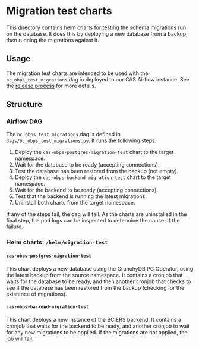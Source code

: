 # Migration test charts

This directory contains helm charts for testing the schema migrations run on the database. It does this by deploying a new database from a backup, then running the migrations against it.

## Usage

The migration test charts are intended to be used with the `bc_obps_test_migrations` dag in deployed to our CAS Airflow instance. See the [release process](../release.md) for more details.

## Structure

### Airflow DAG

The `bc_obps_test_migrations` dag is defined in `dags/bc_obps_test_migrations.py`. It runs the following steps:

1. Deploy the `cas-obps-postgres-migration-test` chart to the target namespace.
1. Wait for the database to be ready (accepting connections).
1. Test the database has been restored from the backup (not empty).
1. Deploy the `cas-obps-backend-migration-test` chart to the target namespace.
1. Wait for the backend to be ready (accepting connections).
1. Test that the backend is running the latest migrations.
1. Uninstall both charts from the target namespace.

If any of the steps fail, the dag will fail. As the charts are uninstalled in the final step, the pod logs can be inspected to determine the cause of the failure.

### Helm charts: `/helm/migration-test`

#### `cas-obps-postgres-migration-test`

This chart deploys a new database using the CrunchyDB PG Operator, using the latest backup from the source namespace. It contains a cronjob that waits for the database to be ready, and then another cronjob that checks to see if the database has been restored from the backup (checking for the existence of migrations).

#### `cas-obps-backend-migration-test`

This chart deploys a new instance of the BCIERS backend. It contains a cronjob that waits for the backend to be ready, and another cronjob to wait for any new migrations to be applied. If the migrations are not applied, the job will fail.
